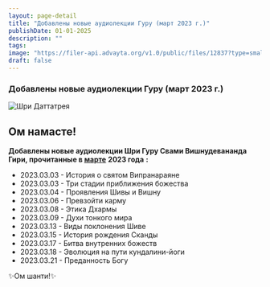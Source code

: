 ```yaml
---
layout: page-detail
title: "Добавлены новые аудиолекции Гуру (март 2023 г.)"
publishDate: 01-01-2025
description: ""
tags:
image: "https://filer-api.advayta.org/v1.0/public/files/12837?type=small"
draft: false
---
```


### Добавлены новые аудиолекции Гуру (март 2023 г.)

![Шри Даттатрея](https://filer-api.advayta.org/v1.0/public/files/12837?type=medium "Шри Даттатрея") 

  
## **Ом намасте!** 

**Добавлены новые аудиолекции Шри Гуру Свами Вишнудевананда Гири, прочитанные в [марте](https://www.advayta.org/audiogallery/audiolektsii/?audioFilter%5Fpf%5BYEAR%5D%5BLEFT%5D=2023&audioFilter%5Fpf%5BYEAR%5D%5BRIGHT%5D=2023&audioFilter%5Fpf%5BDAY%5D%5BLEFT%5D=1&audioFilter%5Fpf%5BDAY%5D%5BRIGHT%5D=31&audioFilter%5Fpf%5BMONTH%5D%5BLEFT%5D=3&audioFilter%5Fpf%5BMONTH%5D%5BRIGHT%5D=3&filterAudio=%D0%A4%D0%B8%D0%BB%D1%8C%D1%82%D1%80&set%5Ffilter=Y)** **2023 года** **:** 

* 2023.03.03 - История о святом Випранараяне
* 2023.03.03 - Три стадии приближения божества
* 2023.03.04 - Проявления Шивы и Вишну
* 2023.03.06 - Превзойти карму
* 2023.03.08 - Этика Дхармы
* 2023.03.09 - Духи тонкого мира
* 2023.03.13 - Виды поклонения Шиве
* 2023.03.15 - История рождения Сканды
* 2023.03.17 - Битва внутренних божеств
* 2023.03.18 - Эволюция на пути кундалини-йоги
* 2023.03.21 - Преданность Богу

  
 ✨Ом шанти!✨
  
  

